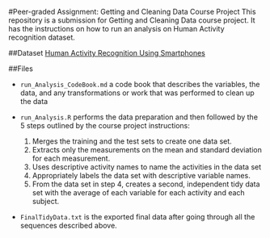 #Peer-graded Assignment: Getting and Cleaning Data Course Project
This repository is a submission for Getting and Cleaning Data course project.
It has the instructions on how to run an analysis on Human Activity recognition
dataset.

##Dataset
[Human Activity Recognition Using Smartphones](http://archive.ics.uci.edu/ml/datasets/Human+Activity+Recognition+Using+Smartphones
)

##Files
- `run_Analysis_CodeBook.md` a code book that describes the variables, the data,
and any transformations or work that was performed to clean up the data

- `run_Analysis.R` performs the data preparation and then followed by the 5 steps
outlined by the course project instructions:
    1. Merges the training and the test sets to create one data set.
    2. Extracts only the measurements on the mean and standard deviation for
      each measurement.
    3. Uses descriptive activity names to name the activities in the data set
    4. Appropriately labels the data set with descriptive variable names.
    5. From the data set in step 4, creates a second, independent tidy data set with
      the average of each variable for each activity and each subject.
  
- `FinalTidyData.txt` is the exported final data after going through all the
sequences described above.